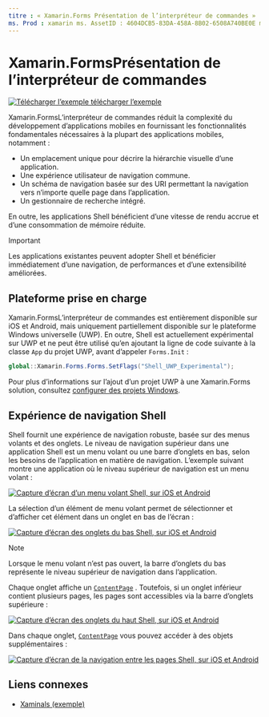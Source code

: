 ```yaml
---
titre : « Xamarin.Forms Présentation de l’interpréteur de commandes » : « Xamarin.Forms l’interpréteur de commandes fournit les fonctionnalités fondamentales nécessaires à la plupart des applications, notamment une expérience utilisateur de navigation commune, un schéma de navigation basé sur les URI et un gestionnaire de recherche intégré ».
ms. Prod : xamarin ms. AssetID : 4604DCB5-83DA-458A-8B02-6508A740BE0E ms. Technology : xamarin-Forms Author : davidbritch ms. Author : dabritch ms. Date : 09/20/2019 No-Loc : [ Xamarin.Forms , Xamarin.Essentials ]
---
```


# <a name="xamarinforms-shell-introduction"></a>Xamarin.FormsPrésentation de l’interpréteur de commandes

[![Télécharger ](~/media/shared/download.png) l’exemple télécharger l’exemple](https://docs.microsoft.com/samples/xamarin/xamarin-forms-samples/userinterface-xaminals/)

Xamarin.FormsL’interpréteur de commandes réduit la complexité du développement d’applications mobiles en fournissant les fonctionnalités fondamentales nécessaires à la plupart des applications mobiles, notamment :

- Un emplacement unique pour décrire la hiérarchie visuelle d’une application.
- Une expérience utilisateur de navigation commune.
- Un schéma de navigation basée sur des URI permettant la navigation vers n’importe quelle page dans l’application.
- Un gestionnaire de recherche intégré.

En outre, les applications Shell bénéficient d’une vitesse de rendu accrue et d’une consommation de mémoire réduite.

> [!IMPORTANT]
> Les applications existantes peuvent adopter Shell et bénéficier immédiatement d’une navigation, de performances et d’une extensibilité améliorées.

## <a name="platform-support"></a>Plateforme prise en charge

Xamarin.FormsL’interpréteur de commandes est entièrement disponible sur iOS et Android, mais uniquement partiellement disponible sur le plateforme Windows universelle (UWP). En outre, Shell est actuellement expérimental sur UWP et ne peut être utilisé qu’en ajoutant la ligne de code suivante à la classe `App` du projet UWP, avant d’appeler `Forms.Init` :

```csharp
global::Xamarin.Forms.Forms.SetFlags("Shell_UWP_Experimental");
```

Pour plus d’informations sur l’ajout d’un projet UWP à une Xamarin.Forms solution, consultez [configurer des projets Windows](~/xamarin-forms/platform/windows/installation/index.md).

## <a name="shell-navigation-experience"></a>Expérience de navigation Shell

Shell fournit une expérience de navigation robuste, basée sur des menus volants et des onglets. Le niveau de navigation supérieur dans une application Shell est un menu volant ou une barre d’onglets en bas, selon les besoins de l’application en matière de navigation. L’exemple suivant montre une application où le niveau supérieur de navigation est un menu volant :

[![Capture d’écran d’un menu volant Shell, sur iOS et Android](introduction-images/flyout.png "Menu volant Shell")](introduction-images/flyout-large.png#lightbox "Menu volant Shell")

La sélection d’un élément de menu volant permet de sélectionner et d’afficher cet élément dans un onglet en bas de l’écran :

[![Capture d’écran des onglets du bas Shell, sur iOS et Android](introduction-images/monkeys.png "Onglets du bas Shell")](introduction-images/monkeys-large.png#lightbox "Onglets du bas Shell")

> [!NOTE]
> Lorsque le menu volant n’est pas ouvert, la barre d’onglets du bas représente le niveau supérieur de navigation dans l’application.

Chaque onglet affiche un [`ContentPage`](xref:Xamarin.Forms.ContentPage) . Toutefois, si un onglet inférieur contient plusieurs pages, les pages sont accessibles via la barre d’onglets supérieure :

[![Capture d’écran des onglets du haut Shell, sur iOS et Android](introduction-images/cats.png "Onglets du haut Shell")](introduction-images/cats-large.png#lightbox "Onglets du haut Shell")

Dans chaque onglet, [`ContentPage`](xref:Xamarin.Forms.ContentPage) vous pouvez accéder à des objets supplémentaires :

[![Capture d’écran de la navigation entre les pages Shell, sur iOS et Android](introduction-images/cat-details.png "Navigation dans l’application Shell")](introduction-images/cat-details-large.png#lightbox "Navigation dans l’application Shell")

## <a name="related-links"></a>Liens connexes

- [Xaminals (exemple)](https://docs.microsoft.com/samples/xamarin/xamarin-forms-samples/userinterface-xaminals/)
